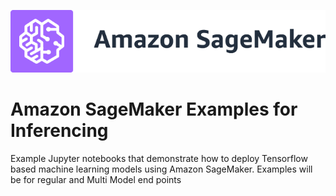 ![SageMaker](https://github.com/aws/amazon-sagemaker-examples/raw/main/_static/sagemaker-banner.png)

# Amazon SageMaker Examples for Inferencing 

Example Jupyter notebooks that demonstrate how to deploy Tensorflow based machine learning models using Amazon SageMaker. Examples will be for regular and Multi Model end points

